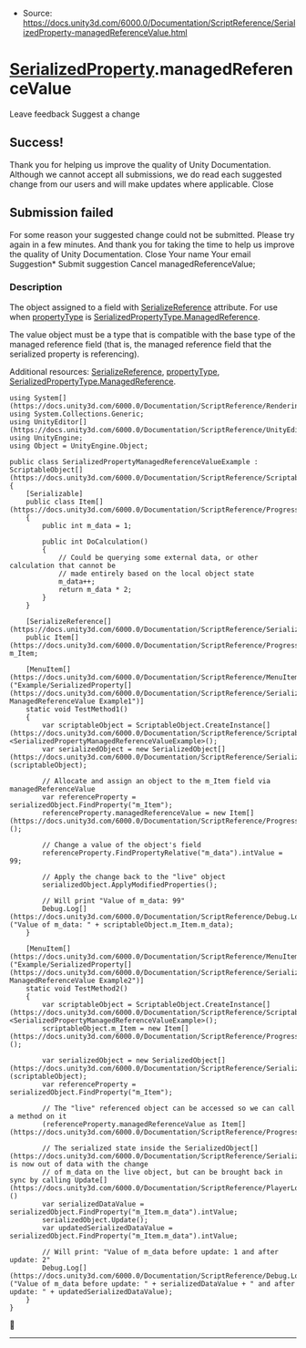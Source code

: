 * Source: https://docs.unity3d.com/6000.0/Documentation/ScriptReference/SerializedProperty-managedReferenceValue.html

#  [SerializedProperty](https://docs.unity3d.com/6000.0/Documentation/ScriptReference/SerializedProperty.html).managedReferenceValue
Leave feedback
Suggest a change
## Success!
Thank you for helping us improve the quality of Unity Documentation. Although we cannot accept all submissions, we do read each suggested change from our users and will make updates where applicable.
Close
## Submission failed
For some reason your suggested change could not be submitted. Please <a>try again</a> in a few minutes. And thank you for taking the time to help us improve the quality of Unity Documentation.
Close
Your name Your email Suggestion* Submit suggestion
Cancel
managedReferenceValue; 
### Description
The object assigned to a field with [SerializeReference](https://docs.unity3d.com/6000.0/Documentation/ScriptReference/SerializeReference.html) attribute.
For use when [propertyType](https://docs.unity3d.com/6000.0/Documentation/ScriptReference/SerializedProperty-propertyType.html) is [SerializedPropertyType.ManagedReference](https://docs.unity3d.com/6000.0/Documentation/ScriptReference/SerializedPropertyType.ManagedReference.html).   
  
  
  
The value object must be a type that is compatible with the base type of the managed reference field (that is, the managed reference field that the serialized property is referencing).  
  
Additional resources: [SerializeReference](https://docs.unity3d.com/6000.0/Documentation/ScriptReference/SerializeReference.html), [propertyType](https://docs.unity3d.com/6000.0/Documentation/ScriptReference/SerializedProperty-propertyType.html), [SerializedPropertyType.ManagedReference](https://docs.unity3d.com/6000.0/Documentation/ScriptReference/SerializedPropertyType.ManagedReference.html). 
```
using System[](https://docs.unity3d.com/6000.0/Documentation/ScriptReference/Rendering.VirtualTexturing.System.html);
using System.Collections.Generic;
using UnityEditor[](https://docs.unity3d.com/6000.0/Documentation/ScriptReference/UnityEditor.html);
using UnityEngine;
using Object = UnityEngine.Object;  
  
public class SerializedPropertyManagedReferenceValueExample : ScriptableObject[](https://docs.unity3d.com/6000.0/Documentation/ScriptReference/ScriptableObject.html)
{
    [Serializable]
    public class Item[](https://docs.unity3d.com/6000.0/Documentation/ScriptReference/Progress.Item.html)
    {
        public int m_data = 1;  
  
        public int DoCalculation()
        {
            // Could be querying some external data, or other calculation that cannot be
            // made entirely based on the local object state
            m_data++;
            return m_data * 2;
        }
    }  
  
    [SerializeReference[](https://docs.unity3d.com/6000.0/Documentation/ScriptReference/SerializeReference.html)]
    public Item[](https://docs.unity3d.com/6000.0/Documentation/ScriptReference/Progress.Item.html) m_Item;  
  
    [MenuItem[](https://docs.unity3d.com/6000.0/Documentation/ScriptReference/MenuItem.html)("Example/SerializedProperty[](https://docs.unity3d.com/6000.0/Documentation/ScriptReference/SerializedProperty.html) ManagedReferenceValue Example1")]
    static void TestMethod1()
    {
        var scriptableObject = ScriptableObject.CreateInstance[](https://docs.unity3d.com/6000.0/Documentation/ScriptReference/ScriptableObject.CreateInstance.html)<SerializedPropertyManagedReferenceValueExample>();
        var serializedObject = new SerializedObject[](https://docs.unity3d.com/6000.0/Documentation/ScriptReference/SerializedObject.html)(scriptableObject);  
  
        // Allocate and assign an object to the m_Item field via managedReferenceValue
        var referenceProperty = serializedObject.FindProperty("m_Item");
        referenceProperty.managedReferenceValue = new Item[](https://docs.unity3d.com/6000.0/Documentation/ScriptReference/Progress.Item.html)();  
  
        // Change a value of the object's field
        referenceProperty.FindPropertyRelative("m_data").intValue = 99;  
  
        // Apply the change back to the "live" object
        serializedObject.ApplyModifiedProperties();  
  
        // Will print "Value of m_data: 99"
        Debug.Log[](https://docs.unity3d.com/6000.0/Documentation/ScriptReference/Debug.Log.html)("Value of m_data: " + scriptableObject.m_Item.m_data);
    }  
  
    [MenuItem[](https://docs.unity3d.com/6000.0/Documentation/ScriptReference/MenuItem.html)("Example/SerializedProperty[](https://docs.unity3d.com/6000.0/Documentation/ScriptReference/SerializedProperty.html) ManagedReferenceValue Example2")]
    static void TestMethod2()
    {
        var scriptableObject = ScriptableObject.CreateInstance[](https://docs.unity3d.com/6000.0/Documentation/ScriptReference/ScriptableObject.CreateInstance.html)<SerializedPropertyManagedReferenceValueExample>();
        scriptableObject.m_Item = new Item[](https://docs.unity3d.com/6000.0/Documentation/ScriptReference/Progress.Item.html)();  
  
        var serializedObject = new SerializedObject[](https://docs.unity3d.com/6000.0/Documentation/ScriptReference/SerializedObject.html)(scriptableObject);
        var referenceProperty = serializedObject.FindProperty("m_Item");  
  
        // The "live" referenced object can be accessed so we can call a method on it
        (referenceProperty.managedReferenceValue as Item[](https://docs.unity3d.com/6000.0/Documentation/ScriptReference/Progress.Item.html)).DoCalculation();  
  
        // The serialized state inside the SerializedObject[](https://docs.unity3d.com/6000.0/Documentation/ScriptReference/SerializedObject.html) is now out of data with the change
        // of m_data on the live object, but can be brought back in sync by calling Update[](https://docs.unity3d.com/6000.0/Documentation/ScriptReference/PlayerLoop.Update.html)()
        var serializedDataValue = serializedObject.FindProperty("m_Item.m_data").intValue;
        serializedObject.Update();
        var updatedSerializedDataValue = serializedObject.FindProperty("m_Item.m_data").intValue;  
  
        // Will print: "Value of m_data before update: 1 and after update: 2"
        Debug.Log[](https://docs.unity3d.com/6000.0/Documentation/ScriptReference/Debug.Log.html)("Value of m_data before update: " + serializedDataValue + " and after update: " + updatedSerializedDataValue);
    }
}

```

* * *
